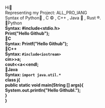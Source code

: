 Hi👋<br>
Representing my Project: ALL_PRO_lANG<br>
Syntax of Python🐍 , C ©️ , C++ , Java 🍵 , Rust ®️.<br>
🔘Python<b><br>
Syntax: #include<stdio.h><br>Print("Hello Github");<br>
🔘C<b><br>
Syntax: Printf("Hello Github");<br>
🔘C++<b><br>
Syntax: ```#include<iostream>``` <br> cin>>a;<br> cout<<a<<endl;<br>
🔘Java<b><br>
Syntax: ```import java.util.*```<br> class j{ <br> public static void main(String [] args){ <br> System.out.println("Hello GithubI.");<br>} <br>}




